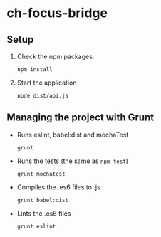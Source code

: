 # ch-focus-bridge


## Setup

1. Check the npm packages:

    ```
    npm install
    ```

2. Start the application

    ```
    node dist/api.js
    ```

## Managing the project with Grunt

* Runs eslint, babel:dist and mochaTest

    ```
    grunt
    ```

* Runs the tests (the same as ```npm test```) 

    ```
    grunt mochatest
    ```

* Compiles the .es6 files to .js
 
    ```
    grunt babel:dist
    ```

* Lints the .es6 files

    ```
    grunt eslint
    ```
